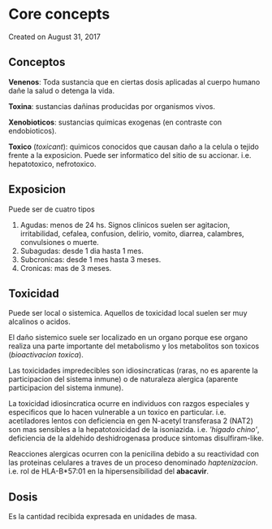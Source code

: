 # Core concepts
Created on August 31, 2017

## Conceptos

**Venenos**: Toda sustancia que en ciertas dosis aplicadas al cuerpo humano dañe la salud o detenga la vida.

**Toxina**: sustancias dañinas producidas por organismos vivos.

**Xenobioticos**: sustancias quimicas exogenas (en contraste con endobioticos).

**Toxico** (*toxicant*): quimicos conocidos que causan daño a la celula o tejido frente a la exposicion. Puede ser informatico del sitio de su accionar. i.e.  hepatotoxico, nefrotoxico.

## Exposicion

Puede ser de cuatro tipos

1. Agudas: menos de 24 hs. Signos clinicos suelen ser agitacion, irritabilidad, cefalea, confusion, delirio, vomito, diarrea, calambres, convulsiones o muerte.
2. Subagudas: desde 1 dia hasta 1 mes.
3. Subcronicas: desde 1 mes hasta 3 meses.
4. Cronicas: mas de 3 meses.

## Toxicidad

Puede ser local o sistemica. Aquellos de toxicidad local suelen ser muy alcalinos o acidos.

El daño sistemico suele ser localizado en un organo porque ese organo realiza una parte importante del metabolismo y los metabolitos son toxicos (*bioactivacion toxica*).

Las toxicidades impredecibles son idiosincraticas (raras, no es aparente la participacion del sistema inmune) o de naturaleza alergica (aparente participacion del sistema inmune).

La toxicidad idiosincratica ocurre en individuos con razgos especiales y especificos que lo hacen vulnerable a un toxico en particular. i.e. acetiladores lentos con deficiencia en gen N-acetyl transferasa 2 (NAT2) son mas sensibles a la hepatotoxicidad de la isoniazida. i.e. *'higado chino'*, deficiencia de la aldehido deshidrogenasa produce sintomas disulfiram-like.

Reacciones alergicas ocurren con la penicilina debido a su reactividad con las proteinas celulares a traves de un proceso denominado *haptenizacion*. i.e. rol de HLA-B*57:01 en la hipersensibilidad del **abacavir**.

## Dosis

Es la cantidad recibida expresada en unidades de masa.
